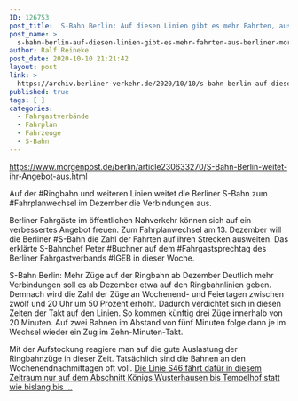 ```yaml
---
ID: 126753
post_title: 'S-Bahn Berlin: Auf diesen Linien gibt es mehr Fahrten, aus Berliner Morgenpost'
post_name: >
  s-bahn-berlin-auf-diesen-linien-gibt-es-mehr-fahrten-aus-berliner-morgenpost
author: Ralf Reineke
post_date: 2020-10-10 21:21:42
layout: post
link: >
  https://archiv.berliner-verkehr.de/2020/10/10/s-bahn-berlin-auf-diesen-linien-gibt-es-mehr-fahrten-aus-berliner-morgenpost/
published: true
tags: [ ]
categories:
  - Fahrgastverbände
  - Fahrplan
  - Fahrzeuge
  - S-Bahn
---
```

https://www.morgenpost.de/berlin/article230633270/S-Bahn-Berlin-weitet-ihr-Angebot-aus.html

Auf der #Ringbahn und weiteren Linien weitet die Berliner S-Bahn zum #Fahrplanwechsel im Dezember die Verbindungen aus.

Berliner Fahrgäste im öffentlichen Nahverkehr können sich auf ein verbessertes Angebot freuen. Zum Fahrplanwechsel am 13. Dezember will die Berliner #S-Bahn die Zahl der Fahrten auf ihren Strecken ausweiten. Das erklärte S-Bahnchef Peter #Buchner auf dem #Fahrgastsprechtag des Berliner Fahrgastverbands #IGEB in dieser Woche.

S-Bahn Berlin: Mehr Züge auf der Ringbahn ab Dezember
Deutlich mehr Verbindungen soll es ab Dezember etwa auf den Ringbahnlinien geben. Demnach wird die Zahl der Züge an Wochenend- und Feiertagen zwischen zwölf und 20 Uhr um 50 Prozent erhöht. Dadurch verdichtet sich in diesen Zeiten der Takt auf den Linien. So kommen künftig drei Züge innerhalb von 20 Minuten. Auf zwei Bahnen im Abstand von fünf Minuten folge dann je im Wechsel wieder ein Zug im Zehn-Minuten-Takt.

Mit der Aufstockung reagiere man auf die gute Auslastung der Ringbahnzüge in dieser Zeit. Tatsächlich sind die Bahnen an den Wochenendnachmittagen oft voll. <a href="https://www.morgenpost.de/berlin/article230633270/S-Bahn-Berlin-weitet-ihr-Angebot-aus.html">Die Linie S46 fährt dafür in diesem Zeitraum nur auf dem Abschnitt Königs Wusterhausen bis Tempelhof statt wie bislang bis ...</a>